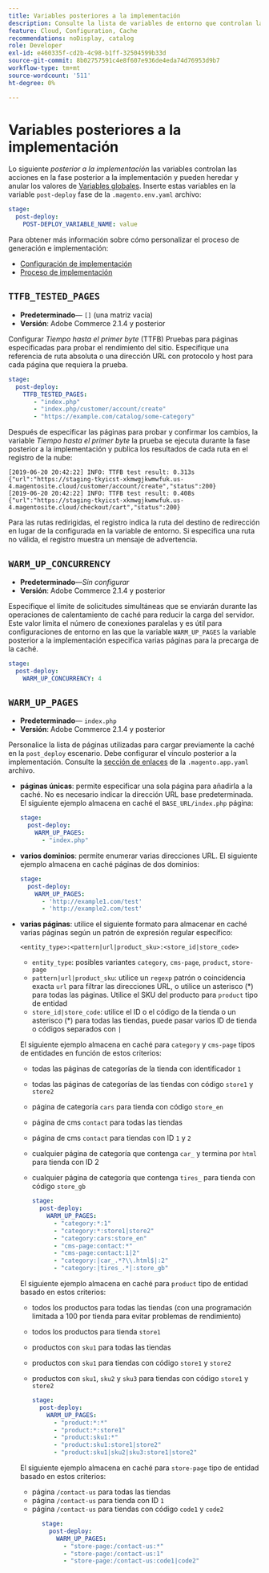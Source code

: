 ```yaml
---
title: Variables posteriores a la implementación
description: Consulte la lista de variables de entorno que controlan las acciones en la fase posterior a la implementación de Adobe Commerce en la infraestructura en la nube.
feature: Cloud, Configuration, Cache
recommendations: noDisplay, catalog
role: Developer
exl-id: e460335f-cd2b-4c98-b1ff-32504599b33d
source-git-commit: 8b02757591c4e8f607e936de4eda74d76953d9b7
workflow-type: tm+mt
source-wordcount: '511'
ht-degree: 0%

---
```


# Variables posteriores a la implementación

Lo siguiente _posterior a la implementación_ las variables controlan las acciones en la fase posterior a la implementación y pueden heredar y anular los valores de [Variables globales](variables-global.md). Inserte estas variables en la variable `post-deploy` fase de la `.magento.env.yaml` archivo:

```yaml
stage:
  post-deploy:
    POST-DEPLOY_VARIABLE_NAME: value
```

Para obtener más información sobre cómo personalizar el proceso de generación e implementación:

- [Configuración de implementación](configure-env-yaml.md)
- [Proceso de implementación](../deploy/process.md)

## `TTFB_TESTED_PAGES`

- **Predeterminado**— `[]` (una matriz vacía)
- **Versión**: Adobe Commerce 2.1.4 y posterior

Configurar _Tiempo hasta el primer byte_ (TTFB) Pruebas para páginas especificadas para probar el rendimiento del sitio. Especifique una referencia de ruta absoluta o una dirección URL con protocolo y host para cada página que requiera la prueba.

```yaml
stage:
  post-deploy:
    TTFB_TESTED_PAGES:
       - "index.php"
       - "index.php/customer/account/create"
       - "https://example.com/catalog/some-category"
```

Después de especificar las páginas para probar y confirmar los cambios, la variable _Tiempo hasta el primer byte_ la prueba se ejecuta durante la fase posterior a la implementación y publica los resultados de cada ruta en el registro de la nube:

```terminal
[2019-06-20 20:42:22] INFO: TTFB test result: 0.313s {"url":"https://staging-tkyicst-xkmwgjkwmwfuk.us-4.magentosite.cloud/customer/account/create","status":200}
[2019-06-20 20:42:22] INFO: TTFB test result: 0.408s {"url":"https://staging-tkyicst-xkmwgjkwmwfuk.us-4.magentosite.cloud/checkout/cart","status":200}
```

Para las rutas redirigidas, el registro indica la ruta del destino de redirección en lugar de la configurada en la variable de entorno. Si especifica una ruta no válida, el registro muestra un mensaje de advertencia.

## `WARM_UP_CONCURRENCY`

- **Predeterminado**—_Sin configurar_
- **Versión**: Adobe Commerce 2.1.4 y posterior

Especifique el límite de solicitudes simultáneas que se enviarán durante las operaciones de calentamiento de caché para reducir la carga del servidor. Este valor limita el número de conexiones paralelas y es útil para configuraciones de entorno en las que la variable `WARM_UP_PAGES` la variable posterior a la implementación especifica varias páginas para la precarga de la caché.

```yaml
stage:
  post-deploy:
    WARM_UP_CONCURRENCY: 4
```

## `WARM_UP_PAGES`

- **Predeterminado**— `index.php`
- **Versión**: Adobe Commerce 2.1.4 y posterior

Personalice la lista de páginas utilizadas para cargar previamente la caché en la `post_deploy` escenario. Debe configurar el vínculo posterior a la implementación. Consulte la [sección de enlaces](../application/hooks-property.md) de la `.magento.app.yaml` archivo.

- **páginas únicas**: permite especificar una sola página para añadirla a la caché. No es necesario indicar la dirección URL base predeterminada. El siguiente ejemplo almacena en caché el `BASE_URL/index.php` página:

  ```yaml
  stage:
    post-deploy:
      WARM_UP_PAGES:
        - "index.php"
  ```

- **varios dominios**: permite enumerar varias direcciones URL. El siguiente ejemplo almacena en caché páginas de dos dominios:

  ```yaml
  stage:
    post-deploy:
      WARM_UP_PAGES:
        - 'http://example1.com/test'
        - 'http://example2.com/test'
  ```

- **varias páginas**: utilice el siguiente formato para almacenar en caché varias páginas según un patrón de expresión regular específico:

  ```terminal
  <entity_type>:<pattern|url|product_sku>:<store_id|store_code>
  ```

   - `entity_type`: posibles variantes `category`, `cms-page`, `product`, `store-page`
   - `pattern|url|product_sku`: utilice un `regexp` patrón o coincidencia exacta `url` para filtrar las direcciones URL, o utilice un asterisco (\*) para todas las páginas. Utilice el SKU del producto para `product` tipo de entidad
   - `store_id|store_code`: utilice el ID o el código de la tienda o un asterisco (\*) para todas las tiendas, puede pasar varios ID de tienda o códigos separados con `|`

  El siguiente ejemplo almacena en caché para `category` y `cms-page` tipos de entidades en función de estos criterios:
   - todas las páginas de categorías de la tienda con identificador `1`
   - todas las páginas de categorías de las tiendas con código `store1` y `store2`
   - página de categoría `cars` para tienda con código `store_en`
   - página de cms `contact` para todas las tiendas
   - página de cms `contact` para tiendas con ID `1` y `2`
   - cualquier página de categoría que contenga `car_` y termina por `html` para tienda con ID 2
   - cualquier página de categoría que contenga `tires_` para tienda con código `store_gb`

     ```yaml
     stage:
       post-deploy:
         WARM_UP_PAGES:
           - "category:*:1"
           - "category:*:store1|store2"
           - "category:cars:store_en"
           - "cms-page:contact:*"
           - "cms-page:contact:1|2"
           - "category:|car_.*?\\.html$|:2"
           - "category:|tires_.*|:store_gb"
     ```

  El siguiente ejemplo almacena en caché para `product` tipo de entidad basado en estos criterios:
   - todos los productos para todas las tiendas (con una programación limitada a 100 por tienda para evitar problemas de rendimiento)
   - todos los productos para tienda `store1`
   - productos con `sku1` para todas las tiendas
   - productos con `sku1` para tiendas con código `store1` y `store2`
   - productos con `sku1`, `sku2` y `sku3` para tiendas con código `store1` y `store2`

     ```yaml
     stage:
       post-deploy:
         WARM_UP_PAGES:
           - "product:*:*"
           - "product:*:store1"
           - "product:sku1:*"
           - "product:sku1:store1|store2"
           - "product:sku1|sku2|sku3:store1|store2"
     ```

  El siguiente ejemplo almacena en caché para `store-page` tipo de entidad basado en estos criterios:
   - página `/contact-us` para todas las tiendas
   - página `/contact-us` para tienda con ID `1`
   - página `/contact-us` para tiendas con código `code1` y `code2`

  ```yaml
        stage:
          post-deploy:
            WARM_UP_PAGES:
              - "store-page:/contact-us:*"
              - "store-page:/contact-us:1"
              - "store-page:/contact-us:code1|code2"
  ```
